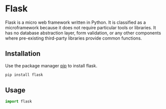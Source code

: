 # Flask
Flask is a micro web framework written in Python. It is classified as a microframework because it does not require particular tools or libraries. It has no database abstraction layer, form validation, or any other components where pre-existing third-party libraries provide common functions.

## Installation

Use the package manager [pip](https://pip.pypa.io/en/stable/) to install flask.

```bash
pip install flask
```

## Usage

```python
import flask
